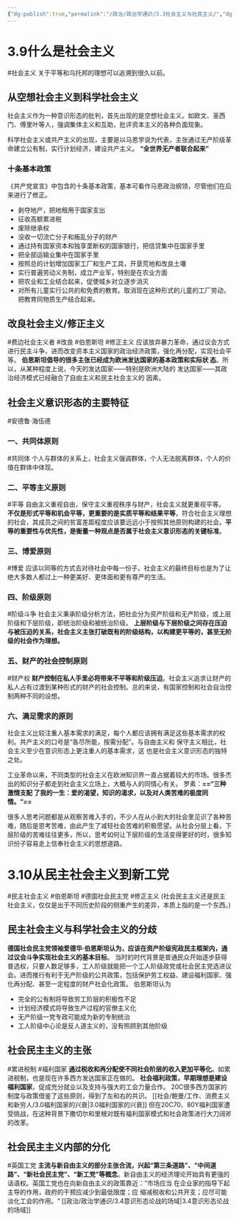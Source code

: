 ```yaml
---
{"dg-publish":true,"permalink":"/政治/政治学通识/3.3社会主义与社民主义/","dgPassFrontmatter":true}
---
```


# 3.9什么是社会主义
#社会主义 
关于平等和乌托邦的理想可以追溯到很久以前。
## 从空想社会主义到科学社会主义
社会主义作为一种意识形态的批判，首先出现的是空想社会主义。如欧文、圣西门、傅里叶等人，强调集体主义和互助，批评资本主义的各种负面现象。

科学社会主义或共产主义的出现，主要是以马恩学说为代表，主张通过无产阶级革命建立公有制，实行计划经济，建设共产主义。
**“全世界无产者联合起来”**

### 十条基本政策
《共产党宣言》中包含的十条基本政策，基本可看作马恩政治纲领，尽管他们在后来进行了修正。
- 剥夺地产，把地租用于国家支出
- 征收高额累进税
- 废除继承权
- 没收一切流亡分子和叛乱分子的财产
- 通过持有国家资本和独享垄断权的国家银行，把信贷集中在国家手里
- 把全部运输业集中在国家手里
- 按照总的计划增加国家工厂和生产工具，开垦荒地和改良土壤
- 实行普遍劳动义务制，成立产业军，特别是在农业方面
- 把农业和工业结合起来，促使城乡对立逐步消灭
- 对所有儿童实行公共的和免费的教育。取消现在这种形式的儿童的工厂劳动，把教育同物质生产结合起来。

## 改良社会主义/修正主义
#费边社会主义者 #改良 #伯恩斯坦 #修正主义 
应该放弃暴力革命，通过议会方式进行民主斗争，进而改变资本主义国家的政治经济政策，强化再分配，实现社会平等。
**伯恩斯坦倡导的很多主张已经成为欧洲发达国家的基本政策和实际状 态**。所以，从某种程度上说，今天的发达国家——特别是欧洲大陆的 发达国家——其政治经济模式已经融合了自由主义和民主社会主义的 因素。

## 社会主义意识形态的主要特征
#安德鲁·海伍德 
### 一、共同体原则
#共同体
个人与群体的关系上，社会主义强调群体，个人无法脱离群体，个人的价值在群体中体现。
### 二、平等主义原则
#平等 
自由主义重视自由，保守主义重视秩序与财产，社会主义就更重视平等。
**不仅是形式平等和机会平等，更重要的是实质平等和结果平等**，符合社会主义理想的社会，其成员之间的贫富差距程度应该要远远小于按照其他原则构建的社会。**平等的重要性与优先性，是衡量一种观点是否属于社会主义意识形态的关键标准**。
### 三、博爱原则
#博爱
应该以同等的方式去对待社会中每一份子。社会主义的最终目标也是为了让绝大多数人都过上一种更美好、更体面和更有尊严的生活。
### 四、阶级原则
#阶级斗争 
社会主义秉承阶级分析方法，把社会分为资产阶级和无产阶级，或上层阶级和下层阶级，即统治阶级和被统治阶级。
**上层阶级与下层阶级之间存在压迫与被压迫的关系，社会主义主张打破既有的阶级结构，以构建更平等的，甚至无阶级的社会作为理想。**
### 五、财产的社会控制原则
#财产权 
**财产控制在私人手里必将带来不平等和阶级压迫**。社会主义追求让财产的私人占有过渡到某种形式的财产的社会控制。总的来说，有国家控制和社会自治控制两种不同的设想。
### 六、满足需求的原则
社会主义比较注重人基本需求的满足，每个人都应该拥有满足这些基本需求的权利。共产主义的口号是“各尽所能，按需分配”。与自由主义和 保守主义相比，社会主义至少在意识形态上更注重人的基本需求，这 也是社会主义意识形态的独特之处。


工业革命以来，不同类型的社会主义在欧洲知识界一直占据着较大的市场。很多杰出的知识分子都走到社会主义立场上，大概与人的同情心有关。
罗素：**==“三种激情支配 了我的一生：爱的渴望，知识的渴求，以及对人类苦难的极度同情。“==**

很多人思考问题都是从观察苦难入手的，不少人在从小到大的社会里见识了各种苦难，随后是思考苦难，由此产生了减轻社会苦难的积极愿望。从社会分层上看，下层阶级的苦难往往更多，所以，思考如何让下层阶级的生活变得更好的时，很多知识份子容易走上信奉社会主义的思想道路。
# 3.10从民主社会主义到新工党
#民主社会主义 #伯恩斯坦 #德国社会民主党 #修正主义 
(社会民主主义还是民主社会主义，仅仅是出于不同历史阶段的侧重产生的差异，本质上指的是一个东西。)
## 民主社会主义与科学社会主义的分歧
**德国社会民主党领袖爱德华·伯恩斯坦认为，应该在资产阶级宪政民主框架内，通过议会斗争实现社会主义的基本目标**。
当时的时代背景是普通民众开始逐步获得普选权，只要人数足够多，工人阶级就能把一个工人阶级政党或社会民主党选进议会。进而推行有利于无产阶级的公共政策，包括保护劳工权益、建设福利国家、强化再分配、甚至一定程度的财产社会化政策。
伯恩斯坦认为
- 完全的公有制将导致劳工阶层的积极性不足
- 计划经济模式将导致生产过程的官僚主义化
- 无产阶级一党专政可能成为新的专制统治
- 工人阶级中心论是反人道主义的，没有照顾到其他阶级
## 社会民主主义的主张
#累进税制 #福利国家 
**通过税收和再分配使不同社会阶层的收入更加平等化**。如累进税制，也是现在许多西方发达国家正在做的。
**社会福利政策，早期理想是建设福利国家**，促成充分就业以及支持与强大的工会力量合作。
20C很多西方国家的制度与政策借鉴了这些原则，得到了左和右的共识。
[[社会/鲍曼/工作、消费主义和新穷人/3.0福利国家的兴衰\|3.0福利国家的兴衰]]
但在20C70、80Y福利国家遭受挑战，在这种背景下撒切尔和里根对既有福利国家模式和社会政策进行大刀阔斧的改革。
## 社会民主主义内部的分化
#英国工党
**主流与新自由主义的部分主张合流，兴起“第三条道路”、“中间道路”、“新社会民主党”、“新工党”等概念**。新自由主义的经济理论开始具有更强的话语权。英国工党也在向新自由主义的政策靠近：“市场应当 在企业家的指导下起主导的作用，政府的干预应减少到最低限度；应 缩减税收和公共开支；应尽可能淡化工会的作用。“
[[政治/政治学通识/3.4意识形态论战的场域\|3.4意识形态论战的场域]]